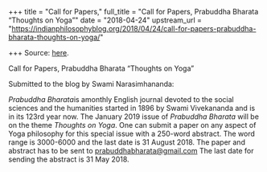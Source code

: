 +++
title = "Call for Papers,"
full_title = "Call for Papers, Prabuddha Bharata “Thoughts on Yoga”"
date = "2018-04-24"
upstream_url = "https://indianphilosophyblog.org/2018/04/24/call-for-papers-prabuddha-bharata-thoughts-on-yoga/"

+++
Source: [here](https://indianphilosophyblog.org/2018/04/24/call-for-papers-prabuddha-bharata-thoughts-on-yoga/).

Call for Papers, Prabuddha Bharata “Thoughts on Yoga”

Submitted to the blog by Swami Narasimhananda:

*Prabuddha Bharata*is amonthly English journal devoted to the social
sciences and the humanities started in 1896 by Swami Vivekananda and is
in its 123rd year now. The January 2019 issue of *Prabuddha Bharata*
will be on the theme *Thoughts on Yoga*. One can submit a paper on any
aspect of Yoga philosophy for this special issue with a 250-word
abstract. The word range is 3000-6000 and the last date is 31 August
2018. The paper and abstract has to be sent to
<prabuddhabharata@gmail.com> The last date for sending the abstract is
31 May 2018.
